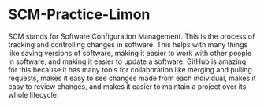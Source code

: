 # SCM-Practice-Limon

SCM stands for Software Configuration Management. This is the process of tracking and controlling changes in software. This helps with many things like saving versions of software, making it easier to work with other people in software, and making it easier to update a software. GitHub is amazing for this because it has many tools for collaboration like merging and pulling requests, makes it easy to see changes made from each individual, makes it easy to review changes, and makes it easier to maintain a project over its whole lifecycle.
